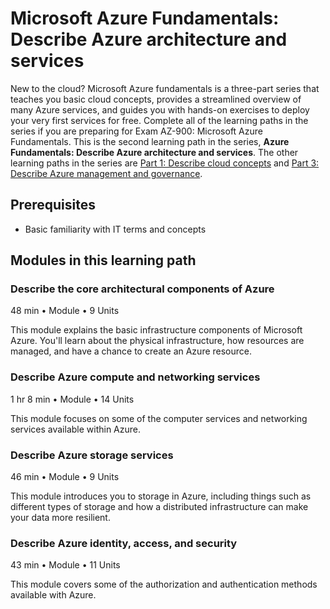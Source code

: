 # Microsoft Azure Fundamentals: Describe Azure architecture and services

New to the cloud? Microsoft Azure fundamentals is a three-part series that teaches you basic cloud concepts, provides a streamlined overview of many Azure services, and guides you with hands-on exercises to deploy your very first services for free. Complete all of the learning paths in the series if you are preparing for Exam AZ-900: Microsoft Azure Fundamentals. This is the second learning path in the series, **Azure Fundamentals: Describe Azure architecture and services**. The other learning paths in the series are [Part 1: Describe cloud concepts](https://learn.microsoft.com/en-us/training/paths/microsoft-azure-fundamentals-describe-cloud-concepts/) and [Part 3: Describe Azure management and governance](https://learn.microsoft.com/en-us/training/paths/describe-azure-management-governance/).

## Prerequisites

- Basic familiarity with IT terms and concepts

## Modules in this learning path

### Describe the core architectural components of Azure

48 min • Module • 9 Units

This module explains the basic infrastructure components of Microsoft Azure. You'll learn about the physical infrastructure, how resources are managed, and have a chance to create an Azure resource.

### Describe Azure compute and networking services

1 hr 8 min • Module • 14 Units

This module focuses on some of the computer services and networking services available within Azure.

### Describe Azure storage services

46 min • Module • 9 Units

This module introduces you to storage in Azure, including things such as different types of storage and how a distributed infrastructure can make your data more resilient.

### Describe Azure identity, access, and security

43 min • Module • 11 Units

This module covers some of the authorization and authentication methods available with Azure.
